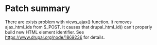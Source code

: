 # Patch summary

There are exists problem with views_ajax() function. It removes ajax_html_ids from $_POST. It causes that drupal_html_id()
can't properly build new HTML element identifier.
See https://www.drupal.org/node/1869236 for details.
